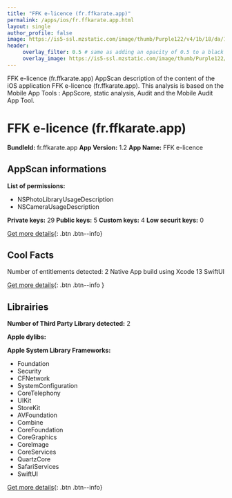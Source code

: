 ```yaml
---
title: "FFK e-licence (fr.ffkarate.app)"
permalink: /apps/ios/fr.ffkarate.app.html
layout: single
author_profile: false
image: https://is5-ssl.mzstatic.com/image/thumb/Purple122/v4/1b/18/da/1b18da71-6b5f-2fa5-7ce8-1a244ad39dc4/AppIcon-1x_U007emarketing-0-7-0-85-220.png/512x512bb.jpg
header: 
     overlay_filter: 0.5 # same as adding an opacity of 0.5 to a black background
     overlay_image: https://is5-ssl.mzstatic.com/image/thumb/Purple122/v4/1b/18/da/1b18da71-6b5f-2fa5-7ce8-1a244ad39dc4/AppIcon-1x_U007emarketing-0-7-0-85-220.png/512x512bb.jpg
---
```

FFK e-licence (fr.ffkarate.app) AppScan description of the content of the iOS application FFK e-licence (fr.ffkarate.app). This analysis is based on the Mobile App Tools : AppScore, static analysis, Audit and the Mobile Audit App Tool.

# FFK e-licence (fr.ffkarate.app)

**BundleId:** fr.ffkarate.app
**App Version:** 1.2
**App Name:** FFK e-licence


## AppScan informations 

**List of permissions:** 
- NSPhotoLibraryUsageDescription
- NSCameraUsageDescription
  
  
**Private keys:** 29
**Public keys:** 5
**Custom keys:** 4
**Low securit keys:** 0
  
[Get more details](/pricing.html){: .btn .btn--info}

## Cool Facts

Number of entitlements detected: 2
Native App
build using Xcode 13
SwiftUI
  
[Get more details](/pricing.html){: .btn .btn--info }

## Librairies 
**Number of Third Party Library detected:** 2


**Apple dylibs:**


**Apple System Library Frameworks:**
- Foundation
- Security
- CFNetwork
- SystemConfiguration
- CoreTelephony
- UIKit
- StoreKit
- AVFoundation
- Combine
- CoreFoundation
- CoreGraphics
- CoreImage
- CoreServices
- QuartzCore
- SafariServices
- SwiftUI


  
[Get more details](/pricing.html){: .btn .btn--info}

